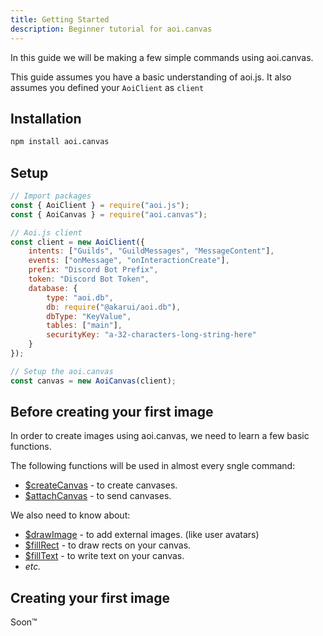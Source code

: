 ```yaml
---
title: Getting Started
description: Beginner tutorial for aoi.canvas
---
```


In this guide we will be making a few simple commands using aoi.canvas.

This guide assumes you have a basic understanding of aoi.js. It also assumes you defined your `AoiClient` as `client`

## Installation

```sh
npm install aoi.canvas
```

## Setup

```js
// Import packages
const { AoiClient } = require("aoi.js");
const { AoiCanvas } = require("aoi.canvas");

// Aoi.js client
const client = new AoiClient({
    intents: ["Guilds", "GuildMessages", "MessageContent"],
    events: ["onMessage", "onInteractionCreate"],
    prefix: "Discord Bot Prefix",
    token: "Discord Bot Token",
    database: {
        type: "aoi.db",
        db: require("@akarui/aoi.db"),
        dbType: "KeyValue",
        tables: ["main"],
        securityKey: "a-32-characters-long-string-here"
    }
});

// Setup the aoi.canvas
const canvas = new AoiCanvas(client);
```

## Before creating your first image

In order to create images using aoi.canvas, we need to learn a few basic functions.

The following functions will be used in almost every sngle command:
* [$createCanvas](../../functions/createcanvas/) - to create canvases.
* [$attachCanvas](../../functions/attachcanvas/) - to send canvases.

We also need to know about:
* [$drawImage](../../functions/drawimage/) - to add external images. (like user avatars)
* [$fillRect](../../functions/fillRect/) - to draw rects on your canvas.
* [$fillText](../../functions/filltext/) - to write text on your canvas.
* *etc.*

## Creating your first image

Soon:tm: